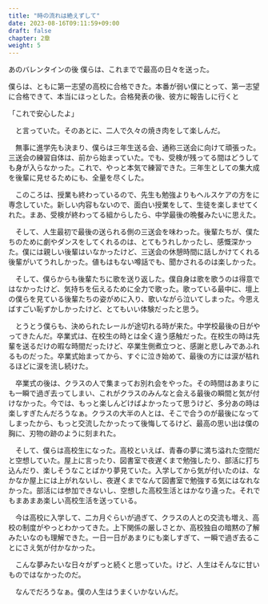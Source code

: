 ```yaml
---
title: "時の流れは絶えずして"
date: 2023-08-16T09:11:59+09:00
draft: false
chapter: 2章
weight: 5
---
```


あのバレンタインの後 僕らは、これまでで最高の日々を送った。

 僕らは、ともに第一志望の高校に合格できた。本番が弱い僕にとって、第一志望に合格できて、本当にほっとした。合格発表の後、彼方に報告しに行くと

「これで安心したよ」

　と言っていた。そのあとに、二人で久々の焼き肉をして楽しんだ。

　無事に進学先も決まり、僕らは三年生送る会、通称三送会に向けて頑張った。三送会の練習自体は、前から始まっていた。でも、受検が残ってる間はどうしても身が入らなかった。これで、やっと本気で練習できた。三年生としての集大成を後輩に見せるためにも、全量を尽くした。

　このころは、授業も終わっているので、先生も勉強よりもヘルスケアの方をに専念していた。新しい内容もないので、面白い授業をして、生徒を楽しませてくれた。まあ、受検が終わってる組からしたら、中学最後の晩餐みたいに思えた。

　そして、人生最初で最後の送られる側の三送会を味わった。後輩たちが、僕たちのために劇やダンスをしてくれるのは、とてもうれしかったし、感慨深かった。僕には親しい後輩はいなかったけど、三送会の休憩時間に話しかけてくれる後輩がいてうれしかった。値もはもない噂話でも、聞かされるのは楽しかった。

　そして、僕らからも後輩たちに歌を送り返した。僕自身は歌を歌うのは得意ではなかったけど、気持ちを伝えるために全力で歌った。歌っている最中に、壇上の僕らを見ている後輩たちの姿がめに入り、歌いながら泣いてしまった。今思えばすごい恥ずかしかったけど、とてもいい体験だったと思う。

　とうとう僕らも、決められたレールが途切れる時が来た。中学校最後の日がやってきたんだ。卒業式は、在校生の時とは全く違う感触だった。在校生の時は先輩を送るだけの暇な時間だったけど、卒業生側煮立つと、感謝と悲しみであふれるものだった。卒業式始まってから、すぐに泣き始めて、最後の方には涙が枯れるほどに涙を流し続けた。

　卒業式の後は、クラスの人で集まってお別れ会をやった。その時間はあまりにも一瞬で過ぎ去ってしまい、これがクラスのみんなと会える最後の瞬間と気が付けなかった。今では、もっと楽しんどけばよかったって思うけど、多分あの時は楽しすぎたんだろうなぁ。クラスの大半の人とは、そこで合うのが最後になってしまったから、もっと交流したかったって後悔してるけど、最高の思い出は僕の胸に、刃物の跡のように刻まれた。

　そして、僕らは高校生になった。高校といえば、青春の夢に満ち溢れた空間だと空想していた。屋上に言ったり、図書室で夜遅くまで勉強したり、部活に打ち込んだり、楽しそうなことばかり夢見ていた。入学してから気が付いたのは、なかなか屋上には上がれないし、夜遅くまでなんて図書室で勉強する気にはなれなかった。部活には参加できないし、空想した高校生活とはかなり違った。それでもまあまあ楽しい高校生活を送っている。

　今は高校に入学して、二カ月ぐらいが過ぎて、クラスの人との交流も増え、高校の制度がやっとわかってきた。上下関係の厳しさとか、高校独自の暗黙の了解みたいなのも理解できた。一日一日があまりにも楽しすぎて、一瞬で過ぎ去ることにさえ気が付かなかった。

　こんな夢みたいな日々がずっと続くと思っていた。けど、人生はそんなに甘いものではなかったのだ。

　なんでだろうなぁ。僕の人生はうまくいかないんだ。
